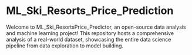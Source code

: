 # ML_Ski_Resorts_Price_Prediction
Welcome to ML_Ski_ResortsPrice_Predictor, an open-source data analysis and machine learning project! This repository hosts a comprehensive analysis of a real-world dataset, showcasing the entire data science pipeline from data exploration to model building.
